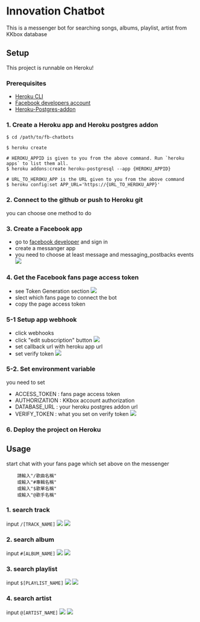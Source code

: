 # Innovation Chatbot
This is a messenger bot for searching songs, albums, playlist, artist from KKbox database

## Setup
This project is runnable on Heroku!

### Prerequisites

- [Heroku CLI](https://devcenter.heroku.com/articles/heroku-cli)
- [Facebook developers account](https://developers.facebook.com)
- [Heroku-Postgres-addon]()

### 1. Create a Heroku app and Heroku postgres addon
```
$ cd /path/to/fb-chatbots

$ heroku create

# HEROKU_APPID is given to you from the above command. Run `heroku apps` to list them all.
$ heroku addons:create heroku-postgresql --app {HEROKU_APPID}

# URL_TO_HEROKU_APP is the URL given to you from the above command
$ heroku config:set APP_URL='https://{URL_TO_HEROKU_APP}'
```

### 2. Connect to the github or push to Heroku git 
you can choose one method to do 

### 3. Create a Facebook app
- go to [facebook developer](https://developers.facebook.com/apps) and sign in
- create a messanger app
- you need to choose at least message and messaging_postbacks events
    ![](https://i.imgur.com/TvIwEEu.png)


### 4. Get the Facebook fans page access token
- see Token Generation section
    ![](https://i.imgur.com/cGpgM4J.png)
- slect which fans page to connect the bot
- copy the page access token

### 5-1 Setup app webhook
- click webhooks
- click "edit subscription" button
    ![](https://i.imgur.com/yhcLPxu.png)
- set callback url with heroku app url
- set verify token
    ![](https://i.imgur.com/VM6xryF.png)


### 5-2. Set environment variable
you need to set 
- ACCESS_TOKEN : fans page access token
- AUTHORIZATION : KKbox account authorization
- DATABASE_URL : your heroku postgres addon url
- VERIFY_TOKEN : what you set on verify token
    ![](https://i.imgur.com/tA2m1ry.png)

### 6. Deploy the project on Heroku

## Usage
start chat with your fans page which set above on the messenger
```
    請輸入"/歌曲名稱"
    或輸入"#專輯名稱"
    或輸入"$歌單名稱"
    或輸入"@歌手名稱"
```


### 1. search track
input ``` /[TRACK_NAME] ```
![](https://i.imgur.com/s0a0fss.jpg)
![](https://i.imgur.com/PVyjr10.jpg)

### 2. search album
input ``` #[ALBUM_NAME] ```
![](https://i.imgur.com/P51z4or.png)
![](https://i.imgur.com/YqJPnxf.png)

### 3. search playlist
input ``` $[PLAYLIST_NAME] ```
![](https://i.imgur.com/4wGr3lT.jpg)
![](https://i.imgur.com/ZwaeDQL.png)

### 4. search artist
input ``` @[ARTIST_NAME] ```
![](https://i.imgur.com/YlPAYuI.png)
![](https://i.imgur.com/rPw780i.png)



